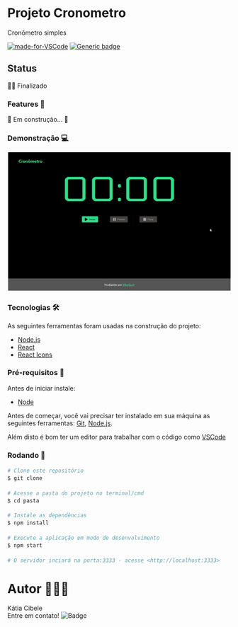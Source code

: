 # Projeto Cronometro   

Cronômetro simples

[![made-for-VSCode](https://img.shields.io/badge/Made%20for-VSCode-1f425f.svg)](https://code.visualstudio.com/)
[![Generic badge](https://img.shields.io/badge/Team-React-<COLOR>.svg)](https://shields.io/)

<!--te-->

## Status

👍🏻 Finalizado


###  Features 🏁

🚧  Em construção...  🚧


###  Demonstração 💻

![gif](https://github.com/katiacih/cronometro/blob/master/res/demo.gif)

###  Tecnologias 🛠

As seguintes ferramentas foram usadas na construção do projeto:

- [Node.js](https://nodejs.org/en/)
- [React](https://pt-br.reactjs.org/)
- [React Icons](https://react-icons.github.io/react-icons/)


###  Pré-requisitos 🔧

Antes de iniciar instale:

- [Node](https://nodejs.org/en/)

Antes de começar, você vai precisar ter instalado em sua máquina as seguintes ferramentas:
[Git](https://git-scm.com), [Node.js](https://nodejs.org/en/).

Além disto é bom ter um editor para trabalhar com o código como [VSCode](https://code.visualstudio.com/)

###  Rodando 🎲

```bash
# Clone este repositório
$ git clone 

# Acesse a pasta do projeto no terminal/cmd
$ cd pasta

# Instale as dependências
$ npm install

# Execute a aplicação em modo de desenvolvimento
$ npm start

# O servidor inciará na porta:3333 - acesse <http://localhost:3333>
```


#  Autor 👩🏻‍💻

Kátia Cibele  
Entre em contato!
![Badge](https://img.shields.io/badge/katiacih-entre%20em%20contato-green)

